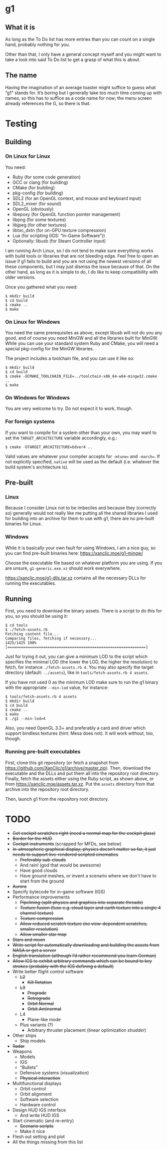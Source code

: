 g1
==

What it is
----------

As long as the To Do list has more entries than you can count on a single hand,
probably nothing for you.

Other than that, I only have a general concept myself and you might want to take
a look into said To Do list to get a grasp of what this is about.

The name
--------

Having the imagination of an average toaster might suffice to guess what “g1”
stands for. It’s boring but I generally take too much time coming up with names,
so this has to suffice as a code name for now; the menu screen already
references the G, so there is that.


Testing
=======

Building
--------

### On Linux for Linux ###

You need:
* Ruby (for some code generation)
* GCC or clang (for building)
* CMake (for building)
* pkg-config (for building)
* SDL2 (for an OpenGL context, and mouse and keyboard input)
* SDL2\_mixer (for sound)
* OpenGL (obviously)
* libepoxy (for OpenGL function pointer management)
* libpng (for some textures)
* libjpeg (for other textures)
* libtxc\_dxtn (for on-GPU texture compression)
* Lua (for scripting (IGS: “In-Game Software”))
* Optionally: libusb (for Steam Controller input)

I am running Arch Linux, so I do not tend to make sure everything works with
build tools or libraries that are not bleeding edge. Feel free to open an issue
if g1 fails to build and you are not using the newest versions of all these
components, but I may just dismiss the issue because of that. On the other hand,
as long as it is simple to do, I do like to keep compatibility with older
versions.

Once you gathered what you need:

    $ mkdir build
    $ cd build
    $ cmake ..
    $ make

### On Linux for Windows ###

You need the same prerequisites as above, except libusb will not do you any
good, and of course you need MinGW and all the libraries built for MinGW. While
you can use your standard system Ruby and CMake, you will need a special
pkg-config for the MinGW libraries.

The project includes a toolchain file, and you can use it like so:

    $ mkdir build
    $ cd build
    $ cmake -DCMAKE_TOOLCHAIN_FILE=../toolchain-x86_64-w64-mingw32.cmake ..
    $ make

### On Windows for Windows ###

You are very welcome to try. Do not expect it to work, though.

### For foreign systems ###

If you want to compile for a system other than your own, you may want to set the
`TARGET_ARCHITECTURE` variable accordingly, e.g.:

    $ cmake -DTARGET_ARCHITECTURE=bdver4 ..

Valid values are whatever your compiler accepts for `-mtune=` and `-march=`. If
not explicitly specified, `native` will be used as the default (i.e. whatever
the build system's architecture is).


Pre-built
---------

### Linux ###

Because I consider Linux not to be imbeciles and because they (correctly so)
generally would not really like me putting all the shared libraries I used for
building into an archive for them to use with g1, there are no pre-built
binaries for Linux.

### Windows ###

While it is basically your own fault for using Windows, I am a nice guy, so you
can find pre-built binaries here: https://xanclic.moe/g1-mingw/

Choose the executable file based on whatever platform you are using. If you are
unsure, `g1-generic.exe.xz` should work everywhere.

https://xanclic.moe/g1-dlls.tar.xz contains all the necessary DLLs for running
the executables.


Running
-------

First, you need to download the binary assets. There is a script to do this for
you, so you should be using it:

    $ cd tools
    $ ./fetch-assets.rb
    Fetching content file...
    Comparing files, fetching if necessary...
    1425/1425 100% [==============================================================]

Just for trying it out, you can give a minimum LOD to the script which specifies
the minimal LOD (the lower the LOD, the higher the resolution) to fetch, for
instance `./fetch-assets.rb 4`. You may also specify the target directory
(default: `../assets`), like in `tools/fetch-assets.rb 4 assets`.

If you have not used 0 as the minimum LOD make sure to run the g1 binary with
the appropriate `--min-lod` value, for instance:

    $ tools/fetch-assets.rb 4 assets
    $ mkdir build
    $ cd build
    $ cmake ..
    $ make
    $ ./g1 --min-lod=4

Also, you need OpenGL 3.3+ and preferably a card and driver which support
bindless textures (hint: Mesa does not). It will work without, too, though.

### Running pre-built executables ###

First, clone this git repository (or fetch a snapshot from
https://github.com/XanClic/g1/archive/master.zip). Then, download the executable
and the DLLs and put them all into the repository root directory. Finally, fetch
the assets either using the Ruby script, as shown above, or from
https://xanclic.moe/assets.tar.xz. Put the `assets` directory from that archive
into the repository root directory.

Then, launch g1 from the repository root directory.


TODO
====

- ~~Get cockpit scratches right (need a normal map for the cockpit glass)~~
- ~~Border for the HUD~~
- ~~Cockpit instruments~~ (scrapped for MFDs, see below)
- ~~In-atmospheric graphical display; physics doesn’t matter so far, it just
  needs to support live-rendered scripted cinematics~~
    - ~~Preferably sub-clouds~~
    - And rain! (god that would be awesome)
    - Have good clouds
    - Have ground meshes, or invent a scenario where we don't have to start
      from the ground
- ~~Aurora~~
- Specify bytecode for in-game software (IGS)
- Performance improvements
    - ~~Pipelining (split physics and graphics into separate threads)~~
    - ~~Texture fusion (fuse e.g. cloud layer and earth texture into a single 4
      channel texture)~~
    - ~~Texture compression~~
    - ~~Allow reduced scratch texture (no view-dependent scratches, smaller
      resolution)~~
    - ~~Allow smaller star map~~
- ~~Stars and moon~~
- ~~Write script for automatically downloading and building the assets from NASA
  or get a server~~
- ~~English translation (although I’d rather recommend you learn German)~~
- ~~Allow IGS to exhibit arbitrary commands which can be bound to key strokes
  (probably with the IGS defining a default)~~
- Write better flight control software
    - ~~L2~~
        - ~~Kill Rotation~~
    - ~~L3~~
        - ~~Prograde~~
        - ~~Retrograde~~
        - ~~Orbit Normal~~
        - ~~Orbit Antinormal~~
    - L4
        - Plane-like mode
    - Plus variants (?)
        - Arbitrary thruster placement
          (linear optimization *shudder*)
- Other ships
    - Ship models
- ~~Radar~~
- Weapons
    - Models
    - IGS
    - “Bullets”
    - Defensive systems (visualization)
    - ~~Physical interaction~~
- Multifunctional displays
    - Orbit control
    - Orbit alignment
    - Software selection
    - Hardware control
- Design HUD IGS interface
    - And write HUD IGS
- Start cinematic (and re-entry)
  - ~~Scenario scripts~~
  - Make it nice
- Flesh out setting and plot
- All the things missing from this list
